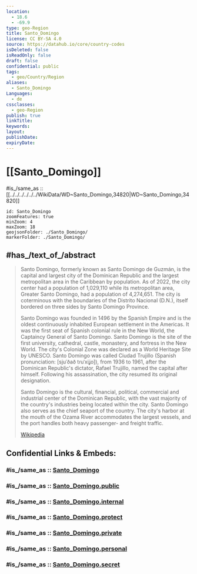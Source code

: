 ```yaml
---
location:
  - 18.6
  - -69.9
type: geo-Region
title: Santo_Domingo
license: CC BY-SA 4.0
source: https://datahub.io/core/country-codes
isDeleted: false
isReadOnly: false
draft: false
confidential: public
tags:
  - geo/Country/Region
aliases:
  - Santo_Domingo
Languages:
  - de
cssclasses:
  - geo-Region
publish: true
linkTitle:
keywords:
layout:
publishDate:
expiryDate:
---
```


# [[Santo_Domingo]] 

#is_/same_as :: [[../../../../../../WikiData/WD~Santo_Domingo,34820|WD~Santo_Domingo,34820]] 

```leaflet
id: Santo_Domingo
zoomFeatures: true 
minZoom: 4 
maxZoom: 18
geojsonFolder: ./Santo_Domingo/
markerFolder: ./Santo_Domingo/
```

## #has_/text_of_/abstract 

> Santo Domingo, formerly known as Santo Domingo de Guzmán, 
> is the capital and largest city of the Dominican Republic and the largest metropolitan area in the Caribbean by population. As of 2022, the city center had a population of 1,029,110 while its metropolitan area, Greater Santo Domingo, had a population of 4,274,651. The city is coterminous with the boundaries of the Distrito Nacional (D.N.), itself bordered on three sides by Santo Domingo Province.
>
> Santo Domingo was founded in 1496 by the Spanish Empire and is the oldest continuously inhabited European settlement in the Americas. It was the first seat of Spanish colonial rule in the New World, the Captaincy General of Santo Domingo. Santo Domingo is the site of the first university, cathedral, castle, monastery, and fortress in the New World. The city's Colonial Zone was declared as a World Heritage Site by UNESCO. Santo Domingo was called Ciudad Trujillo (Spanish pronunciation: [sjuˈðað tɾuˈxiʝo]), from 1936 to 1961, after the Dominican Republic's dictator, Rafael Trujillo, named the capital after himself. Following his assassination, the city resumed its original designation.
>
> Santo Domingo is the cultural, financial, political, commercial and industrial center of the Dominican Republic, with the vast majority of the country's industries being located within the city. Santo Domingo also serves as the chief seaport of the country. The city's harbor at the mouth of the Ozama River accommodates the largest vessels, and the port handles both heavy passenger- and freight traffic.
>
> [Wikipedia](https://en.wikipedia.org/wiki/Santo%20Domingo)

## Confidential Links & Embeds: 

### #is_/same_as :: [Santo_Domingo](/_Standards/Earth/Continent/America~Caribbean/Dominican_Rep/provinces~Dominican_Rep/Santo_Domingo.md) 

### #is_/same_as :: [Santo_Domingo.public](/_public/Earth/Continent/America~Caribbean/Dominican_Rep/provinces~Dominican_Rep/Santo_Domingo.public.md) 

### #is_/same_as :: [Santo_Domingo.internal](/_internal/Earth/Continent/America~Caribbean/Dominican_Rep/provinces~Dominican_Rep/Santo_Domingo.internal.md) 

### #is_/same_as :: [Santo_Domingo.protect](/_protect/Earth/Continent/America~Caribbean/Dominican_Rep/provinces~Dominican_Rep/Santo_Domingo.protect.md) 

### #is_/same_as :: [Santo_Domingo.private](/_private/Earth/Continent/America~Caribbean/Dominican_Rep/provinces~Dominican_Rep/Santo_Domingo.private.md) 

### #is_/same_as :: [Santo_Domingo.personal](/_personal/Earth/Continent/America~Caribbean/Dominican_Rep/provinces~Dominican_Rep/Santo_Domingo.personal.md) 

### #is_/same_as :: [Santo_Domingo.secret](/_secret/Earth/Continent/America~Caribbean/Dominican_Rep/provinces~Dominican_Rep/Santo_Domingo.secret.md)

